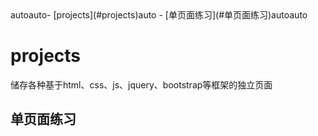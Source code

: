 <!-- TOC -->autoauto- [projects](#projects)auto    - [单页面练习](#单页面练习)autoauto<!-- /TOC -->

# projects
储存各种基于html、css、js、jquery、bootstrap等框架的独立页面

## 单页面练习
